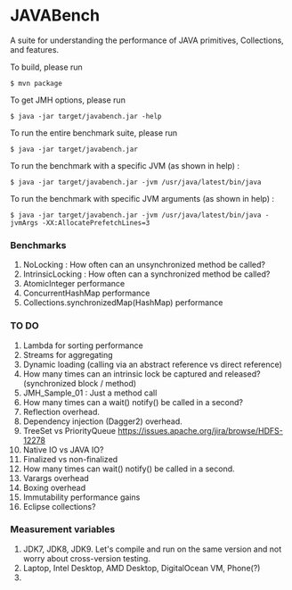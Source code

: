 # JAVABench
A suite for understanding the performance of JAVA primitives, Collections, and features.

To build, please run 
```
$ mvn package
```

To get JMH options, please run
```
$ java -jar target/javabench.jar -help
```

To run the entire benchmark suite, please run
```
$ java -jar target/javabench.jar
```

To run the benchmark with a specific JVM (as shown in help) :
```
$ java -jar target/javabench.jar -jvm /usr/java/latest/bin/java
```

To run the benchmark with specific JVM arguments (as shown in help) :
```
$ java -jar target/javabench.jar -jvm /usr/java/latest/bin/java -jvmArgs -XX:AllocatePrefetchLines=3
```

### Benchmarks
1. NoLocking : How often can an unsynchronized method be called?
2. IntrinsicLocking : How often can a synchronized method be called?
1. AtomicInteger performance
2. ConcurrentHashMap performance
3. Collections.synchronizedMap(HashMap) performance


### TO DO
1. Lambda for sorting performance
2. Streams for aggregating
3. Dynamic loading (calling via an abstract reference vs direct reference)
4. How many times can an intrinsic lock be captured and released? (synchronized block / method)
5. JMH_Sample_01 : Just a method call
6. How many times can a wait() notify() be called in a second?
7. Reflection overhead.
8. Dependency injection (Dagger2) overhead.
9. TreeSet vs PriorityQueue https://issues.apache.org/jira/browse/HDFS-12278
10. Native IO vs JAVA IO?
11. Finalized vs non-finalized
12. How many times can wait() notify() be called in a second.
13. Varargs overhead
14. Boxing overhead
15. Immutability performance gains
16. Eclipse collections? 

### Measurement variables
1. JDK7, JDK8, JDK9. Let's compile and run on the same version and not worry about cross-version testing.
2. Laptop, Intel Desktop, AMD Desktop, DigitalOcean VM, Phone(?)
3. 
